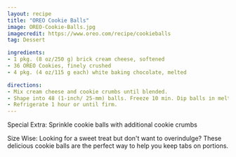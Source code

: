 ```yaml
---
layout: recipe
title: "OREO Cookie Balls"
image: OREO-Cookie-Balls.jpg
imagecredit: https://www.oreo.com/recipe/cookieballs
tag: Dessert

ingredients:
- 1 pkg. (8 oz/250 g) brick cream cheese, softened
- 36 OREO Cookies, finely crushed​
- 4 pkg. (4 oz/115 g each) white baking chocolate, melted ​

directions:
- Mix cream cheese and cookie crumbs until blended.​
- Shape into 48 (1-inch/ 25-mm) balls. Freeze 10 min. Dip balls in melted chocolate; place in single layer in shallow waxed paper-lined pan.​
- Refrigerate 1 hour or until firm.
---
```


Special Extra​: Sprinkle cookie balls with additional cookie crumbs

Size Wise​: Looking for a sweet treat but don't want to overindulge? These delicious cookie balls are the perfect way to help you keep tabs on portions.